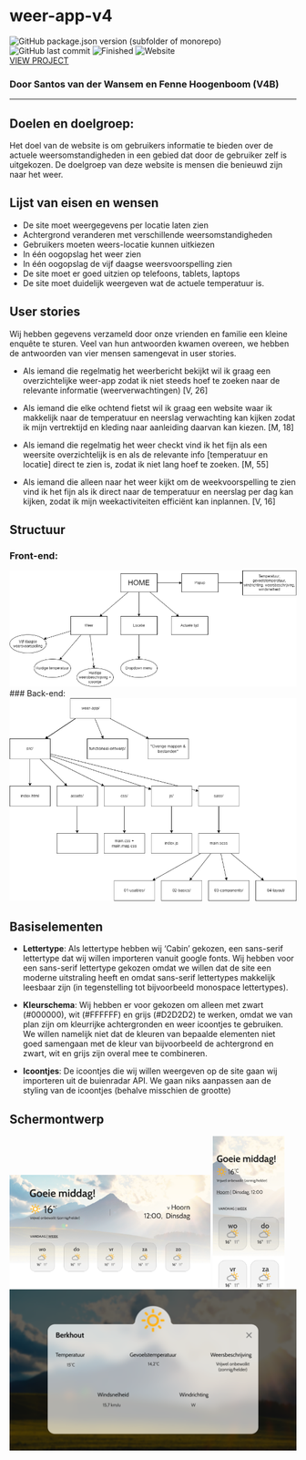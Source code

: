 # weer-app-v4
![GitHub package.json version (subfolder of monorepo)](https://img.shields.io/github/package-json/v/santosvdw/weer-app-v4?filename=package.json) 
![GitHub last commit](https://img.shields.io/github/last-commit/santosvdw/weer-app-v4)
![Finished](https://img.shields.io/badge/finished-yes-20b2aa)
![Website](https://img.shields.io/website?down_color=lightgrey&down_message=offline&up_color=green&up_message=online&url=https%3A%2F%2Fsantosvdw.github.io%2Fweer-app-v4%2Fsrc%2F)
<br/>
<a href="https://santosvdw.github.io/weer-app-v4/src/">VIEW PROJECT</a>
### Door Santos van der Wansem en Fenne Hoogenboom (V4B)

<hr />

## Doelen en doelgroep:
Het doel van de website is om gebruikers informatie te bieden over de actuele weersomstandigheden in een gebied dat door de gebruiker zelf is uitgekozen. De doelgroep van deze website is mensen die benieuwd zijn naar het weer.

## Lijst van eisen en wensen
- De site moet weergegevens per locatie laten zien
- Achtergrond veranderen met verschillende weersomstandigheden
- Gebruikers moeten weers-locatie kunnen uitkiezen
- In één oogopslag het weer zien
- In één oogopslag de vijf daagse weersvoorspelling zien
- De site moet er goed uitzien op telefoons, tablets, laptops
- De site moet duidelijk weergeven wat de actuele temperatuur is.

## User stories
Wij hebben gegevens verzameld door onze vrienden en familie een kleine enquête te sturen. Veel van hun antwoorden kwamen overeen, we hebben de antwoorden van vier mensen samengevat in user stories. 

- Als iemand die regelmatig het weerbericht bekijkt wil ik graag een overzichtelijke weer-app zodat ik niet steeds hoef te zoeken naar de relevante informatie (weerverwachtingen) 
[V, 26]

- Als iemand die elke ochtend fietst wil ik graag een website waar ik makkelijk naar de temperatuur en neerslag verwachting kan kijken zodat ik mijn vertrektijd en kleding naar aanleiding daarvan kan kiezen. [M, 18]

- Als iemand die regelmatig het weer checkt vind ik het fijn als een weersite overzichtelijk is en als de relevante info [temperatuur en locatie] direct te zien is, zodat ik niet lang hoef te zoeken. [M, 55]

- Als iemand die alleen naar het weer kijkt om de weekvoorspelling te zien vind ik het fijn als ik direct naar de temperatuur en neerslag per dag kan kijken, zodat ik mijn weekactiviteiten efficiënt kan inplannen. [V, 16]

## Structuur
### Front-end:
<img src="./functioneel-ontwerp/ontwerp/site-structuur.png" />
### Back-end:
<img src="./functioneel-ontwerp/ontwerp/map-structuur.png" />

## Basiselementen
- <b>Lettertype</b>: Als lettertype hebben wij ‘Cabin’ gekozen, een sans-serif lettertype dat wij willen importeren vanuit google fonts. Wij hebben voor een sans-serif lettertype gekozen omdat we willen dat de site een moderne uitstraling heeft en omdat sans-serif lettertypes makkelijk leesbaar zijn (in tegenstelling tot bijvoorbeeld monospace lettertypes). 

- <b>Kleurschema</b>: Wij hebben er voor gekozen om alleen met zwart (#000000), wit (#FFFFFF) en grijs (#D2D2D2) te werken, omdat we van plan zijn om kleurrijke achtergronden en weer icoontjes te gebruiken. We willen namelijk niet dat de kleuren van bepaalde elementen niet goed samengaan met de kleur van bijvoorbeeld de achtergrond en zwart, wit en grijs zijn overal mee te combineren.

- <b>Icoontjes</b>: De icoontjes die wij willen weergeven op de site gaan wij importeren uit de buienradar API. We gaan niks aanpassen aan de styling van de icoontjes (behalve misschien de grootte)

## Schermontwerp
<img src="./functioneel-ontwerp/ontwerp/Laptop.png" width="70%" style="display: inline;"/>
<img src="./functioneel-ontwerp/ontwerp/Telefoon.png" width="25%" style="display: inline;"/>
<img src="./functioneel-ontwerp/ontwerp/Dialog design.png" />
